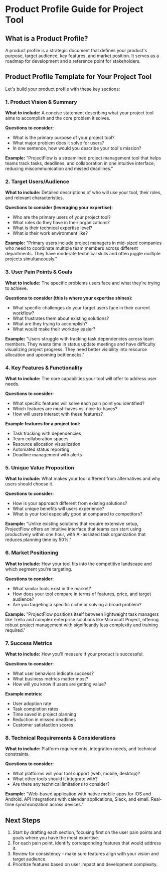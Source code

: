 # Product Profile Guide for Project Tool

## What is a Product Profile?

A product profile is a strategic document that defines your product's purpose, target audience, key features, and market position. It serves as a roadmap for development and a reference point for stakeholders.

## Product Profile Template for Your Project Tool

Let's build your product profile with these key sections:

### 1. Product Vision & Summary

**What to include:** A concise statement describing what your project tool aims to accomplish and the core problem it solves.

**Questions to consider:**
- What is the primary purpose of your project tool?
- What major problem does it solve for users?
- In one sentence, how would you describe your tool's mission?

**Example:** "ProjectFlow is a streamlined project management tool that helps teams track tasks, deadlines, and collaboration in one intuitive interface, reducing miscommunication and missed deadlines."

### 2. Target Users/Audience

**What to include:** Detailed descriptions of who will use your tool, their roles, and relevant characteristics.

**Questions to consider (leveraging your expertise):**
- Who are the primary users of your project tool?
- What roles do they have in their organizations?
- What is their technical expertise level?
- What is their work environment like?

**Example:** "Primary users include project managers in mid-sized companies who need to coordinate multiple team members across different departments. They have moderate technical skills and often juggle multiple projects simultaneously."

### 3. User Pain Points & Goals

**What to include:** The specific problems users face and what they're trying to achieve.

**Questions to consider (this is where your expertise shines):**
- What specific challenges do your target users face in their current workflow?
- What frustrates them about existing solutions?
- What are they trying to accomplish?
- What would make their workday easier?

**Example:** "Users struggle with tracking task dependencies across team members. They waste time in status update meetings and have difficulty visualizing project progress. They need better visibility into resource allocation and upcoming bottlenecks."

### 4. Key Features & Functionality

**What to include:** The core capabilities your tool will offer to address user needs.

**Questions to consider:**
- What specific features will solve each pain point you identified?
- Which features are must-haves vs. nice-to-haves?
- How will users interact with these features?

**Example features for a project tool:**
- Task tracking with dependencies
- Team collaboration spaces
- Resource allocation visualization
- Automated status reporting
- Deadline management with alerts

### 5. Unique Value Proposition

**What to include:** What makes your tool different from alternatives and why users should choose it.

**Questions to consider:**
- How is your approach different from existing solutions?
- What unique benefits will users experience?
- What is your tool especially good at compared to competitors?

**Example:** "Unlike existing solutions that require extensive setup, ProjectFlow offers an intuitive interface that teams can start using productively within one hour, with AI-assisted task organization that reduces planning time by 50%."

### 6. Market Positioning

**What to include:** How your tool fits into the competitive landscape and which segment you're targeting.

**Questions to consider:**
- What similar tools exist in the market?
- How does your tool compare in terms of features, price, and target audience?
- Are you targeting a specific niche or solving a broad problem?

**Example:** "ProjectFlow positions itself between lightweight task managers like Trello and complex enterprise solutions like Microsoft Project, offering robust project management with significantly less complexity and training required."

### 7. Success Metrics

**What to include:** How you'll measure if your product is successful.

**Questions to consider:**
- What user behaviors indicate success?
- What business metrics matter most?
- How will you know if users are getting value?

**Example metrics:**
- User adoption rate
- Task completion rates
- Time saved in project planning
- Reduction in missed deadlines
- Customer satisfaction scores

### 8. Technical Requirements & Considerations

**What to include:** Platform requirements, integration needs, and technical constraints.

**Questions to consider:**
- What platforms will your tool support (web, mobile, desktop)?
- What other tools should it integrate with?
- Are there any technical limitations to consider?

**Example:** "Web-based application with native mobile apps for iOS and Android. API integrations with calendar applications, Slack, and email. Real-time synchronization across devices."

## Next Steps

1. Start by drafting each section, focusing first on the user pain points and goals where you have the most expertise.
2. For each pain point, identify corresponding features that would address it.
3. Review for consistency - make sure features align with your vision and target audience.
4. Prioritize features based on user impact and development complexity.